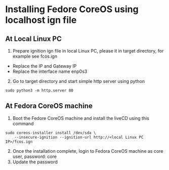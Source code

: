 # Installing Fedore CoreOS using localhost ign file

## At Local Linux PC
1. Prepare ignition ign file in local Linux PC, please it in target directory, for example see fcos.ign
- Replace the IP and Gateway IP
- Replace the interface name enp0s3 
   
2. Go to target directory and start simple http server using python
  ```
  sudo python3 -m http.server 80
  ```

## At Fedora CoreOS machine
1. Boot the Fedore CoreOS machine and install the liveCD using this command

```
sudo coreos-installer install /dev/sda \
    --insecure-ignition --ignition-url http://<local Linux PC IP>/fcos.ign
```
2. Once the installation complete, login to Fedora CoreOS machine as core user, password: core
3. Update the password

 
